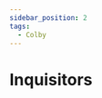 ```yaml
---
sidebar_position: 2
tags:
  - Colby
---
```

# Inquisitors

<!--
JPH3: 31-03-25:
Some suggestions, for while I am brainstorming other warbands:
- Peasants (Rabble that was whipped into a frenzy, but has some of the worst stats of any non-animal)
- Doomsayer (maybe just a reflavoured Flaggellant, idk)
-->
